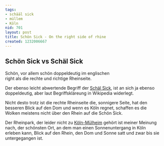 ```yaml
---
tags:
- schääl sick
- müllem
- Köln
nid: 701
layout: post
title: Schön Sick - On the right side of rhine
created: 1232006667
---
```

<h2>Schön Sick vs Schäl Sick</h2>
<p>Schön, vor allem schön doppeldeutig im englischen<br />right als die rechte und richtige Rheinseite.</p><!--break-->
<p>Der ebenso leicht abwertende Begriff der <a href="http://de.wikipedia.org/wiki/Sch%C3%A4l_Sick">Schäl Sick</a>, ist an sich ja ebenso doppeldeutig, aber laut Begriffskläreung in Wikipedia widerlegt.</p>
<p>Nicht desto trotz ist die rechte Rheinseite die,
sonnigere Seite, hat den besseren Blick auf den Dom und wenn es Köln regnet, schaffen es die Wolken meistens nicht über den Rhein auf die Schön Sick.</p>
<p>Der Rheinpark, der leider nicht zu <a href="http://www.koeln-muelheim.net" title="Noh Müllem">Köln-Mülheim</a> gehört ist meiner Meinung nach, der schönsten Ort, an dem man einen Sonnenuntergang in Köln erleben kann, Blick auf den Rhein, den Dom und Sonne satt und zwar bis sie untergegangen ist.</p>

